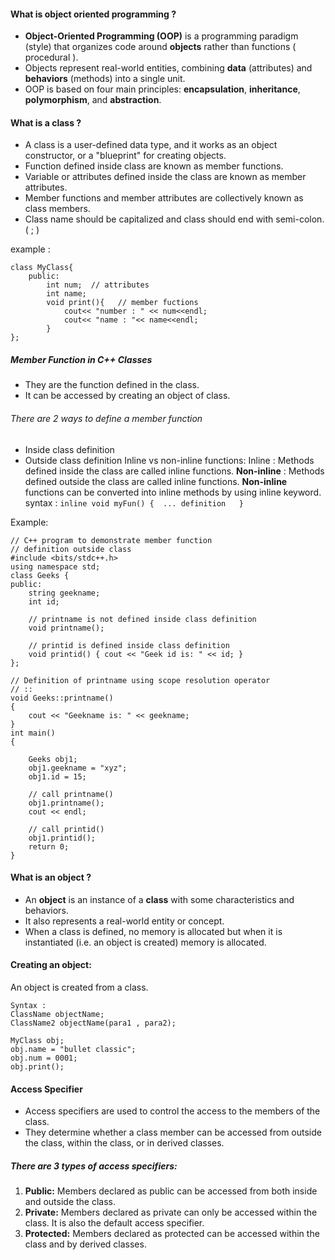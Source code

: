 
#### What is object oriented programming ?
- **Object-Oriented Programming (OOP)** is a programming paradigm (style) that organizes code around **objects** rather than functions ( procedural ). 
- Objects represent real-world entities, combining **data** (attributes) and **behaviors** (methods) into a single unit. 
- OOP is based on four main principles: **encapsulation**, **inheritance**, **polymorphism**, and **abstraction**.


#### What is a class ?
- A class is a user-defined data type, and it works as an object constructor, or a "blueprint" for creating objects.
- Function defined inside class are known as member functions.
- Variable or attributes defined inside the class are known as member attributes.
- Member functions and member attributes are collectively known as class members.
- Class name should be capitalized and class should end with semi-colon. ( ; )

example : 
```
class MyClass{
	public:
		int num;  // attributes
		int name;
		void print(){   // member fuctions
			cout<< "number : " << num<<endl;
			cout<< "name : "<< name<<endl;
		}
};
```

##### Member Function in C++ Classes
- They are the function defined in the class.
- It can be accessed by creating an object of class.

###### There are 2 ways to define a member function
- Inside class definition
- Outside class definition
Inline vs non-inline functions:
Inline : Methods defined inside the class are called inline functions.
**Non-inline** : Methods defined outside the class are called inline functions.
**Non-inline** functions can be converted into inline methods by using inline keyword.
syntax : 
`inline void myFun() {  ... definition   }`
  
Example:
```
// C++ program to demonstrate member function
// definition outside class
#include <bits/stdc++.h>
using namespace std;
class Geeks {
public:
    string geekname;
    int id;

    // printname is not defined inside class definition
    void printname();

    // printid is defined inside class definition
    void printid() { cout << "Geek id is: " << id; }
};

// Definition of printname using scope resolution operator
// ::
void Geeks::printname()
{
    cout << "Geekname is: " << geekname;
}
int main()
{

    Geeks obj1;
    obj1.geekname = "xyz";
    obj1.id = 15;

    // call printname()
    obj1.printname();
    cout << endl;

    // call printid()
    obj1.printid();
    return 0;
}
```

#### What is an object ?
- An **object** is an instance of a **class** with some characteristics and behaviors.
- It also represents a real-world entity or concept.
- When a class is defined, no memory is allocated but when it is instantiated (i.e. an object is created) memory is allocated.

#### Creating an object:
An object is created from a class.
```
Syntax :
ClassName objectName;
ClassName2 objectName(para1 , para2);
```

```
MyClass obj;
obj.name = "bullet classic";
obj.num = 0001;
obj.print();
```


#### Access Specifier
- Access specifiers are used to control the access to the members of the class.
- They determine whether a class member can be accessed from outside the class, within the class, or in derived classes.


##### There are 3 types of access specifiers:
1. **Public:** Members declared as public can be accessed from both inside and outside the class.
2. **Private:** Members declared as private can only be accessed within the class. It is also the default access specifier.
3. **Protected:** Members declared as protected can be accessed within the class and by derived classes.








